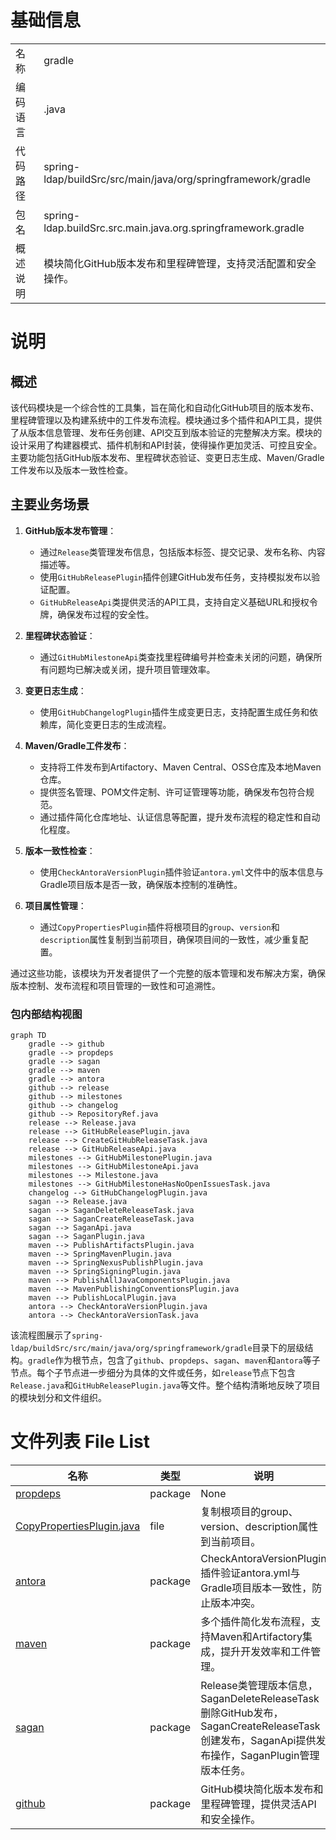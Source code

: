 # 基础信息

|      |      |
|------|------|
| 名称 | gradle |
| 编码语言 | .java |
| 代码路径 | spring-ldap/buildSrc/src/main/java/org/springframework/gradle |
| 包名 | spring-ldap.buildSrc.src.main.java.org.springframework.gradle |
| 概述说明 | 模块简化GitHub版本发布和里程碑管理，支持灵活配置和安全操作。 |

# 说明

## 概述

该代码模块是一个综合性的工具集，旨在简化和自动化GitHub项目的版本发布、里程碑管理以及构建系统中的工件发布流程。模块通过多个插件和API工具，提供了从版本信息管理、发布任务创建、API交互到版本验证的完整解决方案。模块的设计采用了构建器模式、插件机制和API封装，使得操作更加灵活、可控且安全。主要功能包括GitHub版本发布、里程碑状态验证、变更日志生成、Maven/Gradle工件发布以及版本一致性检查。

## 主要业务场景

1. **GitHub版本发布管理**：
   - 通过`Release`类管理发布信息，包括版本标签、提交记录、发布名称、内容描述等。
   - 使用`GitHubReleasePlugin`插件创建GitHub发布任务，支持模拟发布以验证配置。
   - `GitHubReleaseApi`类提供灵活的API工具，支持自定义基础URL和授权令牌，确保发布过程的安全性。

2. **里程碑状态验证**：
   - 通过`GitHubMilestoneApi`类查找里程碑编号并检查未关闭的问题，确保所有问题均已解决或关闭，提升项目管理效率。

3. **变更日志生成**：
   - 使用`GitHubChangelogPlugin`插件生成变更日志，支持配置生成任务和依赖库，简化变更日志的生成流程。

4. **Maven/Gradle工件发布**：
   - 支持将工件发布到Artifactory、Maven Central、OSS仓库及本地Maven仓库。
   - 提供签名管理、POM文件定制、许可证管理等功能，确保发布包符合规范。
   - 通过插件简化仓库地址、认证信息等配置，提升发布流程的稳定性和自动化程度。

5. **版本一致性检查**：
   - 使用`CheckAntoraVersionPlugin`插件验证`antora.yml`文件中的版本信息与Gradle项目版本是否一致，确保版本控制的准确性。

6. **项目属性管理**：
   - 通过`CopyPropertiesPlugin`插件将根项目的`group`、`version`和`description`属性复制到当前项目，确保项目间的一致性，减少重复配置。

通过这些功能，该模块为开发者提供了一个完整的版本管理和发布解决方案，确保版本控制、发布流程和项目管理的一致性和可追溯性。


### 包内部结构视图

```mermaid
graph TD
    gradle --> github
    gradle --> propdeps
    gradle --> sagan
    gradle --> maven
    gradle --> antora
    github --> release
    github --> milestones
    github --> changelog
    github --> RepositoryRef.java
    release --> Release.java
    release --> GitHubReleasePlugin.java
    release --> CreateGitHubReleaseTask.java
    release --> GitHubReleaseApi.java
    milestones --> GitHubMilestonePlugin.java
    milestones --> GitHubMilestoneApi.java
    milestones --> Milestone.java
    milestones --> GitHubMilestoneHasNoOpenIssuesTask.java
    changelog --> GitHubChangelogPlugin.java
    sagan --> Release.java
    sagan --> SaganDeleteReleaseTask.java
    sagan --> SaganCreateReleaseTask.java
    sagan --> SaganApi.java
    sagan --> SaganPlugin.java
    maven --> PublishArtifactsPlugin.java
    maven --> SpringMavenPlugin.java
    maven --> SpringNexusPublishPlugin.java
    maven --> SpringSigningPlugin.java
    maven --> PublishAllJavaComponentsPlugin.java
    maven --> MavenPublishingConventionsPlugin.java
    maven --> PublishLocalPlugin.java
    antora --> CheckAntoraVersionPlugin.java
    antora --> CheckAntoraVersionTask.java
```

该流程图展示了`spring-ldap/buildSrc/src/main/java/org/springframework/gradle`目录下的层级结构。`gradle`作为根节点，包含了`github`、`propdeps`、`sagan`、`maven`和`antora`等子节点。每个子节点进一步细分为具体的文件或任务，如`release`节点下包含`Release.java`和`GitHubReleasePlugin.java`等文件。整个结构清晰地反映了项目的模块划分和文件组织。

# 文件列表 File List

| 名称   | 类型  | 说明 |
|-------|------|-------------|
| [propdeps](propdeps/_module.md) | package | None |
| [CopyPropertiesPlugin.java](CopyPropertiesPlugin.md) | file | 复制根项目的group、version、description属性到当前项目。 |
| [antora](antora/_module.md) | package | CheckAntoraVersionPlugin插件验证antora.yml与Gradle项目版本一致性，防止版本冲突。 |
| [maven](maven/_module.md) | package | 多个插件简化发布流程，支持Maven和Artifactory集成，提升开发效率和工件管理。 |
| [sagan](sagan/_module.md) | package | Release类管理版本信息，SaganDeleteReleaseTask删除GitHub发布，SaganCreateReleaseTask创建发布，SaganApi提供发布操作，SaganPlugin管理版本任务。 |
| [github](github/_module.md) | package | GitHub模块简化版本发布和里程碑管理，提供灵活API和安全操作。 |


